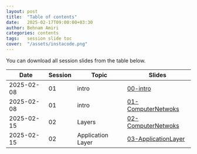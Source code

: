 ```yaml
---
layout: post
title:  "Table of contents"
date:   2025-02-17T09:00:00+03:30
author: Behnam Amiri
categories: contents
tags:	session slide toc
cover:  "/assets/instacode.png"
---
```


You can download all session slides from the table below.


| Date       |Session|  Topic  | Slides         |
|------------|-------|---------|----------------|
| 2025-02-08 |   01  | intro   | [00-intro](/slides/00-intro.pdf) |
| 2025-02-08 |   01  | intro   | [01-ComputerNetwoks](/slides/01-ComputerNetwoks.pdf) |
| 2025-02-15 |   02  | Layers   | [02-ComputerNetwoks](/slides/02-ComputerNetwoks.pdf) |
| 2025-02-15 |   02  | Application Layer   | [03-ApplicationLayer](/slides/03-ApplicationLayer.pptx) |


